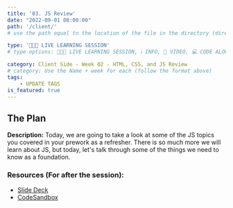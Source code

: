 ```yaml
---
title: '03. JS Review'
date: "2022-09-01 08:00:00"
path: '/client/'
# use the path equal to the location of the file in the directory (directory structure)

type: '👩🏽‍🏫 LIVE LEARNING SESSION'
# type options: 👩🏽‍🏫 LIVE LEARNING SESSION, ℹ️ INFO, 🎥 VIDEO, 💻 CODE ALONG, 🥼LAB, ↩️ REVIEW/NOTES, 👥 GROUP LEARNING, 👷🏼‍♂️ GROUP PROJECT, 🧠 ASSESSMENT, 📝 ASSIGNMENT

category: Client Side - Week 02 - HTML, CSS, and JS Review
# category: Use the Name + week for each (follow the format above)
tags: 
    - UPDATE TAGS
is_featured: true
---
```

## The Plan
**Description:** Today, we are going to take a look at some of the JS topics you covered in your prework as a refresher. There is so much more we will learn about JS, but today, let's talk through some of the things we need to know as a foundation.

### Resources (For after the session):

- [Slide Deck](https://docs.google.com/presentation/d/e/2PACX-1vSX8m_JrNqpP43hRa9371_H75UO3tcwLr_mlpck0qGxxykYSzPhJdk-H4xryY0Adp-dVJ1qFhZ_w7_Z/pub?start=false&loop=false&delayms=60000)
- [CodeSandbox](https://codesandbox.io/s/js-review-u1kkcv)

